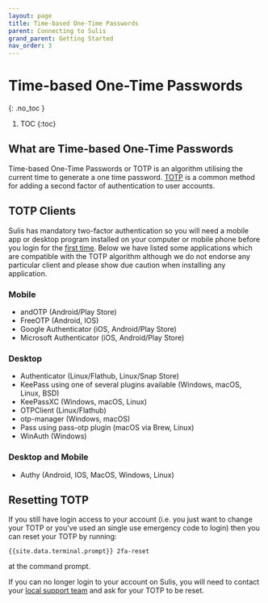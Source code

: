 ```yaml
---
layout: page
title: Time-based One-Time Passwords
parent: Connecting to Sulis
grand_parent: Getting Started
nav_order: 3
---
```


# Time-based One-Time Passwords
{: .no_toc }

1. TOC
{:toc}

## What are Time-based One-Time Passwords

Time-based One-Time Passwords or TOTP is an algorithm utilising the current time to generate a one time password. [TOTP](https://en.wikipedia.org/wiki/Time-based_One-Time_Password) is a common method for adding a second factor of authentication to user accounts.

## TOTP Clients

Sulis has mandatory two-factor authentication so you will need a mobile app or desktop program installed on your computer or mobile phone before you login for the [first time](./firsttime.html). Below we have listed some applications which are compatible with the TOTP algorithm although we do not endorse any particular client and please show due caution when installing any application.

### Mobile

* andOTP (Android/Play Store)
* FreeOTP (Android, IOS)
* Google Authenticator (iOS, Android/Play Store)
* Microsoft Authenticator (iOS, Android/Play Store)

### Desktop

* Authenticator (Linux/Flathub, Linux/Snap Store)
* KeePass using one of several plugins available (Windows, macOS, Linux, BSD)
* KeePassXC (Windows, macOS, Linux)
* OTPClient (Linux/Flathub)
* otp-manager (Windows, macOS)
* Pass using pass-otp plugin (macOS via Brew, Linux)
* WinAuth (Windows)

### Desktop and Mobile

* Authy (Android, IOS, MacOS, Windows, Linux)

## Resetting TOTP

If you still have login access to your account (i.e. you just want to change your TOTP or you've used an single use emergency code to login) then you can reset your TOTP by running:

```
{{site.data.terminal.prompt}} 2fa-reset
```

at the command prompt.

If you can no longer login to your account on Sulis, you will need to contact your [local support team](../../support/) and ask for your TOTP to be reset.
